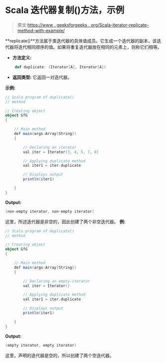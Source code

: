 # Scala 迭代器复制()方法，示例

> 原文:[https://www . geeksforgeeks . org/Scala-iterator-replicate-method-with-example/](https://www.geeksforgeeks.org/scala-iterator-duplicate-method-with-example/)

**replicate()**方法属于类迭代器的具体值成员。它生成一个迭代器的副本，该迭代器将迭代相同顺序的值。如果将重复迭代器放在相同的元素上，则称它们相等。

*   **方法定义:**

    ```scala
     def duplicate: (Iterator[A], Iterator[A])

    ```

*   **返回类型:**
    它返回一对迭代器。

**示例:**

```scala
// Scala program of duplicate()
// method

// Creating object
object GfG
{ 

    // Main method
    def main(args:Array[String])
    {

        // Declaring an iterator
        val iter = Iterator(3, 4, 5, 7, 8)

        // Applying duplicate method
        val iter1 = iter.duplicate

        // Displays output
        println(iter1)

    }
} 
```

**Output:**

```scala
(non-empty iterator, non-empty iterator)

```

这里，所述迭代器是非空的，因此创建了两个非空迭代器。
**例:**

```scala
// Scala program of duplicate()
// method

// Creating object
object GfG
{ 

    // Main method
    def main(args:Array[String])
    {

        // Declaring an empty-iterator
        val iter = Iterator()

        // Applying duplicate method
        val iter1 = iter.duplicate

        // Displays output
        println(iter1)

    }
} 
```

**Output:**

```scala
(empty iterator, empty iterator)

```

这里，声明的迭代器是空的，所以创建了两个空迭代器。